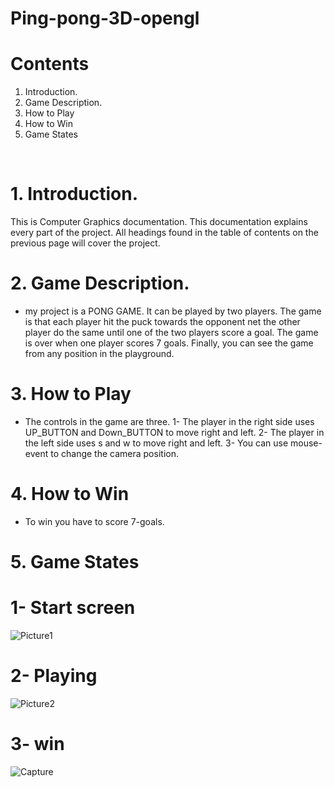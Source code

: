# Ping-pong-3D-opengl

# Contents
1. Introduction.	
2. Game Description.	
3. How to Play	
4. How to Win	
5. Game States	

 
# 1. Introduction.	

This is Computer Graphics documentation. This documentation explains every part of the project. All headings found in the table of contents on the previous page will cover the project.

# 2. Game Description.

- my project is a PONG GAME. It can be played by two players. The game is that each player hit the puck towards the opponent net the other player do the same until one of the two players score a goal. The game is over when one player scores 7 goals. Finally, you can see the game from any position in the playground.

# 3. How to Play
- The controls in the game are three.
1-	The player in the right side uses UP_BUTTON and Down_BUTTON to move right and left.
2-	The player in the left side uses s and w to move right and left.
3-	You can use mouse-event to change the camera position.

# 4. How to Win
- To win you have to score 7-goals. 


# 5. Game States



# 1-	Start screen

![Picture1](https://github.com/Halawany1/Ping-pong-3D-opengl/assets/96886506/cdaff4de-68eb-4c73-ae77-ddf0b1fa4ee8)



# 2-	Playing


 ![Picture2](https://github.com/Halawany1/Ping-pong-3D-opengl/assets/96886506/1d8de74f-23f9-4a6b-88a5-204fd8a47823)



# 3-	win 




![Capture](https://github.com/Halawany1/Ping-pong-3D-opengl/assets/96886506/809098a0-78ad-4a3d-af6d-f501816f4388)


 
